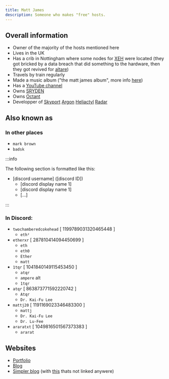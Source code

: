 ```yaml
---
title: Matt James
description: Someone who makes "free" hosts.
---
```


## Overall information
* Owner of the majority of the hosts mentioned here
* Lives in the UK
* Has a crib in Nottingham where some nodes for [XEH](../Hosts/xeh.sh.mdx) were located (they got bricked by a data breach that did something to the hardware, then they got revived for [altare](../Hosts/altare.pro.mdx))
* Travels by train regularly
* Made a music album ("the matt james album", more info [here](/Hosts/octant.sh#the-music-album))
* Has a [YouTube channel](https://www.youtube.com/@etherxr/)
* Owns [SRYDEN](../Companies/SRYDEN.md)
* Owns [Octant](../Companies/Octant.md)
* Developper of [Skyport](https://skyport.dev/) [Argon](../Software/argon.mdx) [Heliactyl](../Software/heliactyl.mdx) [Radar](../Software/radar.mdx)

## Also known as
### In other places
* `mark brown`
* `badsk`

:::info

The following section is formatted like this:
* [discord username] ([discord ID])
  * [discord display name 1]
  * [discord display name 1]
  * [...]

:::

### In Discord:
* `twochamberedcokehead` [ 1199789031320465448 ]
  * `eth²`
* `etherxr` [ 287810414094450699 ]
  * `eth`
  * `eth0`
  * `Ether`
  * `matt`
* `1tqr` [ 1041840149115453450 ]
  * `atqr`
  * `ampere` alt
  * `1tqr`
* `atqr` [ 863873771592220742 ]
  * `Atqr`
  * `Dr. Kai-Fu Lee`
* `mattj20` [ 1191169023346483300 ]
  * `mattj`
  * `Dr. Kai-Fu Lee`
  * `Dr. Lu-Fee`
* `araratxt` [ 1049816501567373383 ]
  * `ararat`

## Websites
* [Portfolio](https://www.ether.pizza/)
* [Blog](https://ether.ztl.sh/)
* [Simpler blog](https://atqr.pages.dev/) (with [this](https://atqr.pages.dev/27-02-2025) thats not linked anywere)